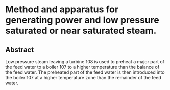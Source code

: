 # Method and apparatus for generating power and low pressure saturated or near saturated steam.

## Abstract
Low pressure steam leaving a turbine 108 is used to preheat a major part of the feed water to a boiler 107 to a higher temperature than the balance of the feed water. The preheated part of the feed water is then introduced into the boiler 107 at a higher temperature zone than the remainder of the feed water.